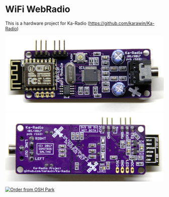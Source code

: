 # WiFi WebRadio
This is a hardware project for Ka-Radio (https://github.com/karawin/Ka-Radio)

<img src="/Photos/front.png" alt="Front Board">
<img src="/Photos/bottom.png" alt="Bottom Board">

<a href="https://oshpark.com/shared_projects/H0BeSd2u"><img src="https://oshpark.com/assets/badge-5b7ec47045b78aef6eb9d83b3bac6b1920de805e9a0c227658eac6e19a045b9c.png" alt="Order from OSH Park"></img></a>
